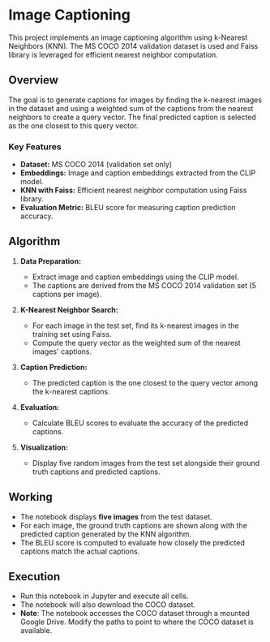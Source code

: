 # Image Captioning

This project implements an image captioning algorithm using k-Nearest Neighbors (KNN). The MS COCO 2014 validation dataset is used and Faiss library is leveraged for efficient nearest neighbor computation.

## Overview

The goal is to generate captions for images by finding the k-nearest images in the dataset and using a weighted sum of the captions from the nearest neighbors to create a query vector. The final predicted caption is selected as the one closest to this query vector.

### Key Features
- **Dataset:** MS COCO 2014 (validation set only)
- **Embeddings:** Image and caption embeddings extracted from the CLIP model.
- **KNN with Faiss:** Efficient nearest neighbor computation using Faiss library.
- **Evaluation Metric:** BLEU score for measuring caption prediction accuracy.

## Algorithm

1. **Data Preparation:**
   - Extract image and caption embeddings using the CLIP model.
   - The captions are derived from the MS COCO 2014 validation set (5 captions per image).

2. **K-Nearest Neighbor Search:**
   - For each image in the test set, find its k-nearest images in the training set using Faiss.
   - Compute the query vector as the weighted sum of the nearest images' captions.

3. **Caption Prediction:**
   - The predicted caption is the one closest to the query vector among the k-nearest captions.
   
4. **Evaluation:** 
   - Calculate BLEU scores to evaluate the accuracy of the predicted captions.

5. **Visualization:**
   - Display five random images from the test set alongside their ground truth captions and predicted captions.

## Working

- The notebook displays **five images** from the test dataset.
- For each image, the ground truth captions are shown along with the predicted caption generated by the KNN algorithm.
- The BLEU score is computed to evaluate how closely the predicted captions match the actual captions.

## Execution

- Run this notebook in Jupyter and execute all cells.
- The notebook will also download the COCO dataset.
- **Note**: The notebook accesses the COCO dataset through a mounted Google Drive. Modify the paths to point to where the COCO dataset is available.

